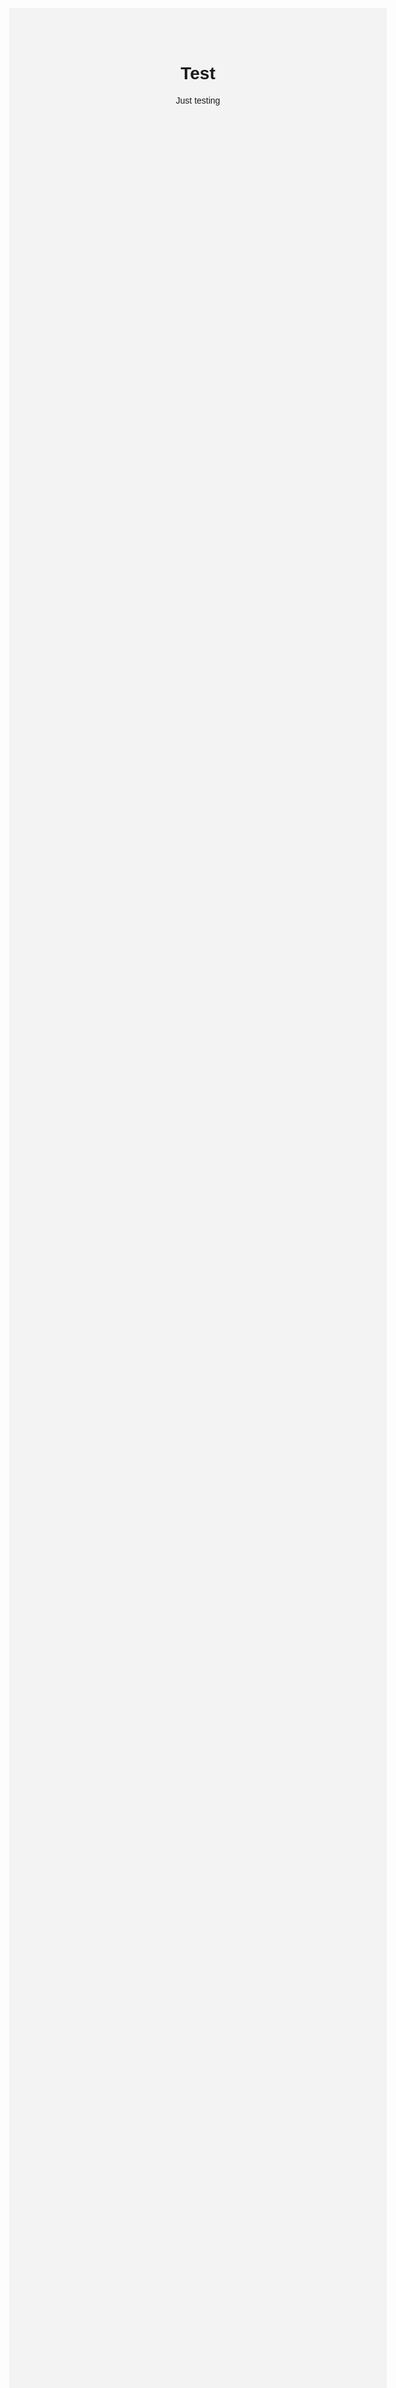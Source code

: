 # Test
Just testing 
<!DOCTYPE html>
<html lang="en">
<head>
    <meta charset="UTF-8">
    <meta name="viewport" content="width=device-width, initial-scale=1.0">
    <title>The World is Yours</title>
    <style>
        body {
            font-family: Arial, sans-serif;
            text-align: center;
            margin-top: 20%;
            overflow: hidden; /* Hides overflow text if it moves off the screen */
            background-color: #f3f3f3;
        }

        h1 {
            font-size: 50px;
            color: #4CAF50;
            animation: moveWords 5s infinite alternate;
        }

        @keyframes moveWords {
            0% {
                transform: translateX(100%); /* Start from the right */
            }
            50% {
                transform: translateX(-100%); /* Move to the left */
            }
            100% {
                transform: translateX(100%); /* Return to the right */
            }
        }
    </style>
</head>
<body>
    <h1>The World is Yours</h1>
</body>
</html>


